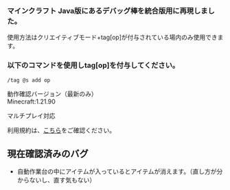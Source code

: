 ### マインクラフト Java版にあるデバッグ棒を統合版用に再現しました。
使用方法はクリエイティブモード+tag[op]が付与されている場内のみ使用できます。

### 以下のコマンドを使用しtag[op]を付与してください。
```
/tag @s add op
```

動作確認バージョン（最新のみ）  
Minecraft:1.21.90

マルチプレイ対応

利用規約は、[こちら](LICENSE.md)をご確認ください。

## 現在確認済みのバグ
- 自動作業台の中にアイテムが入っているとアイテムが消えます。（直し方が分からないし、直す気もない）
